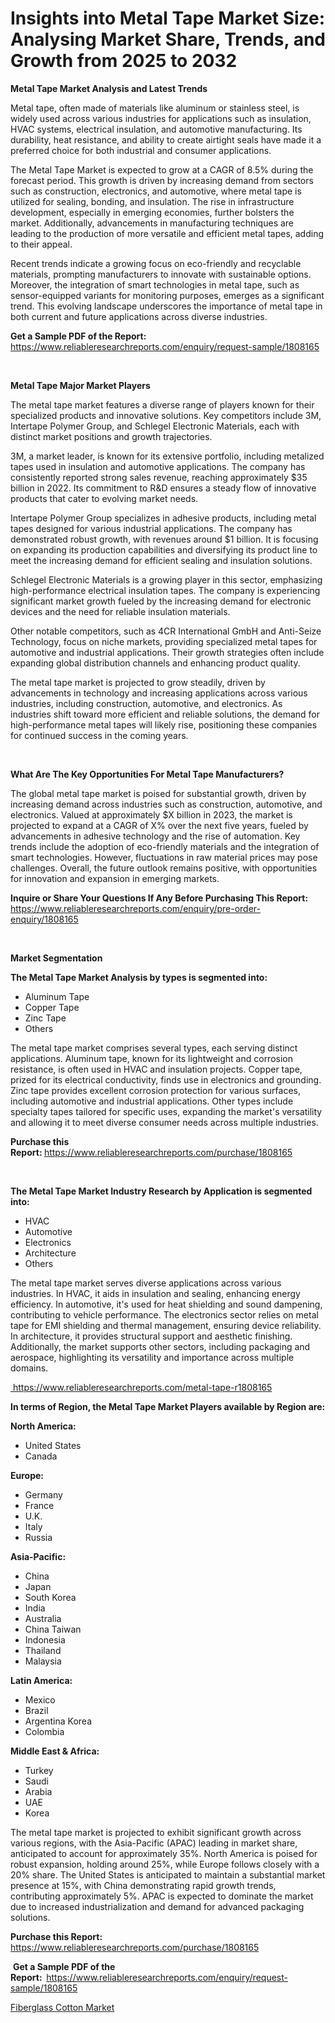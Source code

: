 <p><h1>Insights into Metal Tape Market Size: Analysing Market Share, Trends, and Growth from 2025 to 2032</h1></p><p><strong>Metal Tape Market Analysis and Latest Trends</strong></p>
<p><p>Metal tape, often made of materials like aluminum or stainless steel, is widely used across various industries for applications such as insulation, HVAC systems, electrical insulation, and automotive manufacturing. Its durability, heat resistance, and ability to create airtight seals have made it a preferred choice for both industrial and consumer applications.</p><p>The Metal Tape Market is expected to grow at a CAGR of 8.5% during the forecast period. This growth is driven by increasing demand from sectors such as construction, electronics, and automotive, where metal tape is utilized for sealing, bonding, and insulation. The rise in infrastructure development, especially in emerging economies, further bolsters the market. Additionally, advancements in manufacturing techniques are leading to the production of more versatile and efficient metal tapes, adding to their appeal.</p><p>Recent trends indicate a growing focus on eco-friendly and recyclable materials, prompting manufacturers to innovate with sustainable options. Moreover, the integration of smart technologies in metal tape, such as sensor-equipped variants for monitoring purposes, emerges as a significant trend. This evolving landscape underscores the importance of metal tape in both current and future applications across diverse industries.</p></p>
<p><strong>Get a Sample PDF of the Report:&nbsp;</strong> <a href="https://www.reliableresearchreports.com/enquiry/request-sample/1808165?utm_campaign=2665&utm_medium=2&utm_source=Github&utm_content=ia&utm_term=01042025&utm_id=metal-tape">https://www.reliableresearchreports.com/enquiry/request-sample/1808165</a></p>
<p>&nbsp;</p>
<p><strong>Metal Tape Major Market Players</strong></p>
<p><p>The metal tape market features a diverse range of players known for their specialized products and innovative solutions. Key competitors include 3M, Intertape Polymer Group, and Schlegel Electronic Materials, each with distinct market positions and growth trajectories.</p><p>3M, a market leader, is known for its extensive portfolio, including metalized tapes used in insulation and automotive applications. The company has consistently reported strong sales revenue, reaching approximately $35 billion in 2022. Its commitment to R&D ensures a steady flow of innovative products that cater to evolving market needs.</p><p>Intertape Polymer Group specializes in adhesive products, including metal tapes designed for various industrial applications. The company has demonstrated robust growth, with revenues around $1 billion. It is focusing on expanding its production capabilities and diversifying its product line to meet the increasing demand for efficient sealing and insulation solutions.</p><p>Schlegel Electronic Materials is a growing player in this sector, emphasizing high-performance electrical insulation tapes. The company is experiencing significant market growth fueled by the increasing demand for electronic devices and the need for reliable insulation materials.</p><p>Other notable competitors, such as 4CR International GmbH and Anti-Seize Technology, focus on niche markets, providing specialized metal tapes for automotive and industrial applications. Their growth strategies often include expanding global distribution channels and enhancing product quality.</p><p>The metal tape market is projected to grow steadily, driven by advancements in technology and increasing applications across various industries, including construction, automotive, and electronics. As industries shift toward more efficient and reliable solutions, the demand for high-performance metal tapes will likely rise, positioning these companies for continued success in the coming years.</p></p>
<p>&nbsp;</p>
<p><strong>What Are The Key Opportunities For Metal Tape Manufacturers?</strong></p>
<p><p>The global metal tape market is poised for substantial growth, driven by increasing demand across industries such as construction, automotive, and electronics. Valued at approximately $X billion in 2023, the market is projected to expand at a CAGR of X% over the next five years, fueled by advancements in adhesive technology and the rise of automation. Key trends include the adoption of eco-friendly materials and the integration of smart technologies. However, fluctuations in raw material prices may pose challenges. Overall, the future outlook remains positive, with opportunities for innovation and expansion in emerging markets.</p></p>
<p><strong>Inquire or Share Your Questions If Any Before Purchasing This Report:</strong> <a href="https://www.reliableresearchreports.com/enquiry/pre-order-enquiry/1808165?utm_campaign=2665&utm_medium=2&utm_source=Github&utm_content=ia&utm_term=01042025&utm_id=metal-tape">https://www.reliableresearchreports.com/enquiry/pre-order-enquiry/1808165</a></p>
<p>&nbsp;</p>
<p><strong>Market Segmentation</strong></p>
<p><strong>The Metal Tape Market Analysis by types is segmented into:</strong></p>
<p><ul><li>Aluminum Tape</li><li>Copper Tape</li><li>Zinc Tape</li><li>Others</li></ul></p>
<p><p>The metal tape market comprises several types, each serving distinct applications. Aluminum tape, known for its lightweight and corrosion resistance, is often used in HVAC and insulation projects. Copper tape, prized for its electrical conductivity, finds use in electronics and grounding. Zinc tape provides excellent corrosion protection for various surfaces, including automotive and industrial applications. Other types include specialty tapes tailored for specific uses, expanding the market's versatility and allowing it to meet diverse consumer needs across multiple industries.</p></p>
<p><strong>Purchase this Report:&nbsp;</strong><a href="https://www.reliableresearchreports.com/purchase/1808165?utm_campaign=2665&utm_medium=2&utm_source=Github&utm_content=ia&utm_term=01042025&utm_id=metal-tape">https://www.reliableresearchreports.com/purchase/1808165</a></p>
<p>&nbsp;</p>
<p><strong>The Metal Tape Market Industry Research by Application is segmented into:</strong></p>
<p><ul><li>HVAC</li><li>Automotive</li><li>Electronics</li><li>Architecture</li><li>Others</li></ul></p>
<p><p>The metal tape market serves diverse applications across various industries. In HVAC, it aids in insulation and sealing, enhancing energy efficiency. In automotive, it's used for heat shielding and sound dampening, contributing to vehicle performance. The electronics sector relies on metal tape for EMI shielding and thermal management, ensuring device reliability. In architecture, it provides structural support and aesthetic finishing. Additionally, the market supports other sectors, including packaging and aerospace, highlighting its versatility and importance across multiple domains.</p></p>
<p><a href="https://www.reliableresearchreports.com/metal-tape-r1808165?utm_campaign=2665&utm_medium=2&utm_source=Github&utm_content=ia&utm_term=01042025&utm_id=metal-tape">&nbsp;https://www.reliableresearchreports.com/metal-tape-r1808165</a></p>
<p><strong>In terms of Region, the Metal Tape Market Players available by Region are:</strong></p>
<p>
    <p> <strong> North America: </strong>
        <ul>
            <li>United States</li>
            <li>Canada</li>
        </ul>
        </p> 
    <p> <strong> Europe: </strong>
        <ul>
            <li>Germany</li>
            <li>France</li>
            <li>U.K.</li>
            <li>Italy</li>
            <li>Russia</li>
        </ul>
        </p> 
    <p> <strong> Asia-Pacific: </strong>
        <ul>
            <li>China</li>
            <li>Japan</li>
            <li>South Korea</li>
            <li>India</li>
            <li>Australia</li>
            <li>China Taiwan</li>
            <li>Indonesia</li>
            <li>Thailand</li>
            <li>Malaysia</li>
        </ul>
        </p> 
    <p> <strong> Latin America: </strong>
        <ul>
            <li>Mexico</li>
            <li>Brazil</li>
            <li>Argentina Korea</li>
            <li>Colombia</li>
        </ul>
        </p> 
    <p> <strong> Middle East & Africa: </strong>
        <ul>
            <li>Turkey</li>
            <li>Saudi</li>
            <li>Arabia</li>
            <li>UAE</li>
            <li>Korea</li>
        </ul>
    </p>
    </p>
<p><p>The metal tape market is projected to exhibit significant growth across various regions, with the Asia-Pacific (APAC) leading in market share, anticipated to account for approximately 35%. North America is poised for robust expansion, holding around 25%, while Europe follows closely with a 20% share. The United States is anticipated to maintain a substantial market presence at 15%, with China demonstrating rapid growth trends, contributing approximately 5%. APAC is expected to dominate the market due to increased industrialization and demand for advanced packaging solutions.</p></p>
<p><strong>Purchase this Report: </strong><a href="https://www.reliableresearchreports.com/purchase/1808165?utm_campaign=2665&utm_medium=2&utm_source=Github&utm_content=ia&utm_term=01042025&utm_id=metal-tape">https://www.reliableresearchreports.com/purchase/1808165</a></p>
<p>&nbsp;<strong>Get a Sample PDF of the Report:&nbsp;&nbsp;</strong><a href="https://www.reliableresearchreports.com/enquiry/request-sample/1808165?utm_campaign=2665&utm_medium=2&utm_source=Github&utm_content=ia&utm_term=01042025&utm_id=metal-tape">https://www.reliableresearchreports.com/enquiry/request-sample/1808165</a></p>
<p><strong></strong></p>
<p><p><a href="https://github.com/dolorespeddico90/Market-Research-Report-List-1/blob/main/fiberglass-cotton-market.md?utm_campaign=2665&utm_medium=2&utm_source=Github&utm_content=ia&utm_term=01042025&utm_id=metal-tape">Fiberglass Cotton Market</a></p></p>
